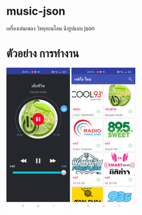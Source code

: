 # music-json

เครื่องเล่นเพลง วิทยุออนไลน ดึงรูปแบบ json

# ตัวอย่าง การทำงาน
<img src="/Screenshot_2021-05-30-20-44-56-14_9e4e68788611c37304a2b40f0425b7df.jpg" width="33%" />   <img src="/Screenshot_2021-05-30-20-44-45-94_9e4e68788611c37304a2b40f0425b7df.jpg" width="33%"/>

